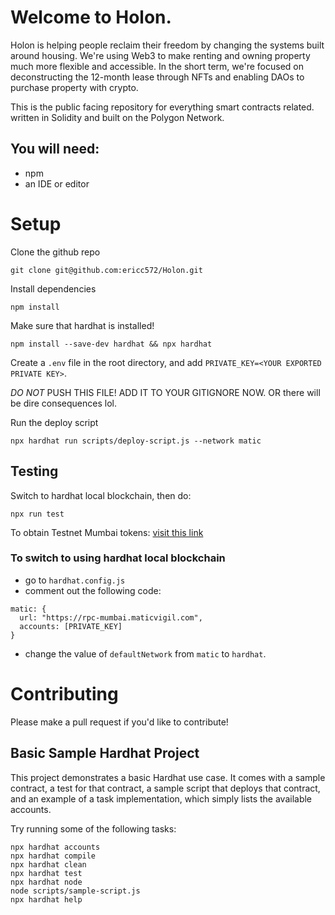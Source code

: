 # Welcome to Holon.
Holon is helping people reclaim their freedom by changing the systems built around housing. We're using Web3 to make renting and owning property much more flexible and accessible. In the short term, we're focused on deconstructing the 12-month lease through NFTs and enabling DAOs to purchase property with crypto.


This is the public facing repository for everything smart contracts related. written in Solidity and built on the Polygon Network.


## You will need:
- npm
- an IDE or editor


# Setup

Clone the github repo 

```
git clone git@github.com:ericc572/Holon.git
```

Install dependencies

```
npm install 
```

Make sure that hardhat is installed!

```
npm install --save-dev hardhat && npx hardhat
```

Create a `.env` file in the root directory, and add `PRIVATE_KEY=<YOUR EXPORTED PRIVATE KEY>`. 

*DO NOT* PUSH THIS FILE! ADD IT TO YOUR GITIGNORE NOW. OR there will be dire consequences lol.

Run the deploy script

```
npx hardhat run scripts/deploy-script.js --network matic
```

## Testing
Switch to hardhat local blockchain, then do:

```
npx run test
```

To obtain Testnet Mumbai tokens:
[visit this link](https://faucet.matic.network/)

### To switch to using hardhat local blockchain

- go to `hardhat.config.js`
- comment out the following code:
```
matic: {
  url: "https://rpc-mumbai.maticvigil.com",
  accounts: [PRIVATE_KEY]
}
```
- change the value of `defaultNetwork` from `matic` to `hardhat`.

# Contributing

Please make a pull request if you'd like to contribute!




## Basic Sample Hardhat Project

This project demonstrates a basic Hardhat use case. It comes with a sample contract, a test for that contract, a sample script that deploys that contract, and an example of a task implementation, which simply lists the available accounts.

Try running some of the following tasks:

```shell
npx hardhat accounts
npx hardhat compile
npx hardhat clean
npx hardhat test
npx hardhat node
node scripts/sample-script.js
npx hardhat help
```
